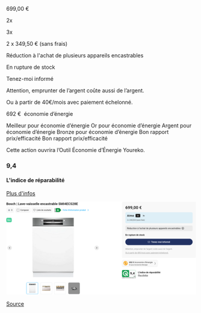 699,00 €

2x

3x

2 x 349,50 € (sans frais)

Réduction à l'achat de plusieurs appareils encastrables

En rupture de stock

Tenez-moi informé

Attention, emprunter de l’argent coûte aussi de l’argent.

Ou à partir de 40€/mois avec paiement échelonné.

692 €  économie d’énergie

Meilleur pour économie d’énergie Or pour économie d’énergie Argent pour économie d’énergie Bronze pour économie d’énergie Bon rapport prix/efficacité Bon rapport prix/efficacité

Cette action ouvrira l’Outil Économie d’Énergie Youreko.

### 9,4

#### L'indice de réparabilité

[Plus d'infos](/fr/repair-index)

![](krefel-SMI4ECS28E.png)

[Source](https://www.krefel.be/fr/p/12007601-bosch-lave-vaisselle-encastrable-smi4ecs28e)